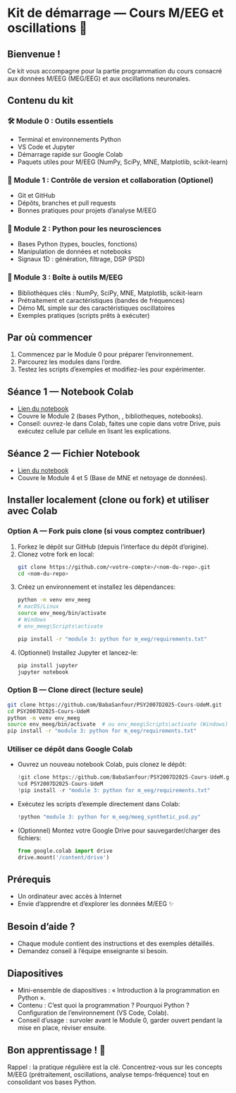 # Kit de démarrage — Cours M/EEG et oscillations 🚀

## Bienvenue !

Ce kit vous accompagne pour la partie programmation du cours consacré aux données M/EEG (MEG/EEG) et aux oscillations neuronales.

## Contenu du kit

### 🛠️ Module 0 : Outils essentiels
- Terminal et environnements Python
- VS Code et Jupyter
- Démarrage rapide sur Google Colab
- Paquets utiles pour M/EEG (NumPy, SciPy, MNE, Matplotlib, scikit-learn)

### 🔄 Module 1 : Contrôle de version et collaboration (Optionel)
- Git et GitHub
- Dépôts, branches et pull requests
- Bonnes pratiques pour projets d’analyse M/EEG

### 🐍 Module 2 : Python pour les neurosciences
- Bases Python (types, boucles, fonctions)
- Manipulation de données et notebooks
- Signaux 1D : génération, filtrage, DSP (PSD)

### 🧰 Module 3 : Boîte à outils M/EEG
- Bibliothèques clés : NumPy, SciPy, MNE, Matplotlib, scikit-learn
- Prétraitement et caractéristiques (bandes de fréquences)
- Démo ML simple sur des caractéristiques oscillatoires
- Exemples pratiques (scripts prêts à exécuter)

## Par où commencer
1. Commencez par le Module 0 pour préparer l’environnement.
2. Parcourez les modules dans l’ordre.
3. Testez les scripts d’exemples et modifiez-les pour expérimenter.

## Séance 1 — Notebook Colab
- [Lien du notebook](https://colab.research.google.com/drive/1LKqnxEM3DMZoxsXgnRDSlC-tvCrBSdcC?usp=sharing)
- Couvre le Module 2 (bases Python, , bibliotheques, notebooks).
- Conseil: ouvrez-le dans Colab, faites une copie dans votre Drive, puis exécutez cellule par cellule en lisant les explications.

## Séance 2 — Fichier Notebook 
- [Lien du notebook](session2.ipynb)
- Couvre le Module 4 et 5 (Base de MNE et netoyage de données).

## Installer localement (clone ou fork) et utiliser avec Colab

### Option A — Fork puis clone (si vous comptez contribuer)
1. Forkez le dépôt sur GitHub (depuis l’interface du dépôt d’origine).
2. Clonez votre fork en local:
   ```bash
   git clone https://github.com/<votre-compte>/<nom-du-repo>.git
   cd <nom-du-repo>
   ```
3. Créez un environnement et installez les dépendances:
   ```bash
   python -m venv env_meeg
   # macOS/Linux
   source env_meeg/bin/activate
   # Windows
   # env_meeg\Scripts\activate

   pip install -r "module 3: python for m_eeg/requirements.txt"
   ```
4. (Optionnel) Installez Jupyter et lancez-le:
   ```bash
   pip install jupyter
   jupyter notebook
   ```

### Option B — Clone direct (lecture seule)
```bash
git clone https://github.com/BabaSanfour/PSY2007D2025-Cours-UdeM.git
cd PSY2007D2025-Cours-UdeM
python -m venv env_meeg
source env_meeg/bin/activate  # ou env_meeg\Scripts\activate (Windows)
pip install -r "module 3: python for m_eeg/requirements.txt"
```

### Utiliser ce dépôt dans Google Colab
- Ouvrez un nouveau notebook Colab, puis clonez le dépôt:
  ```python
  !git clone https://github.com/BabaSanfour/PSY2007D2025-Cours-UdeM.git
  %cd PSY2007D2025-Cours-UdeM
  !pip install -r "module 3: python for m_eeg/requirements.txt"
  ```
- Exécutez les scripts d’exemple directement dans Colab:
  ```python
  !python "module 3: python for m_eeg/meeg_synthetic_psd.py"
  ```
- (Optionnel) Montez votre Google Drive pour sauvegarder/charger des fichiers:
  ```python
  from google.colab import drive
  drive.mount('/content/drive')
  ```

## Prérequis
- Un ordinateur avec accès à Internet
- Envie d’apprendre et d’explorer les données M/EEG ✨

## Besoin d’aide ?
- Chaque module contient des instructions et des exemples détaillés.
- Demandez conseil à l’équipe enseignante si besoin.

## Diapositives
- Mini-ensemble de diapositives : « Introduction à la programmation en Python ».
- Contenu : C’est quoi la programmation ? Pourquoi Python ? Configuration de l’environnement (VS Code, Colab).
- Conseil d’usage : survoler avant le Module 0, garder ouvert pendant la mise en place, réviser ensuite.

## Bon apprentissage ! 🌟

Rappel : la pratique régulière est la clé. Concentrez-vous sur les concepts M/EEG (prétraitement, oscillations, analyse temps-fréquence) tout en consolidant vos bases Python.
